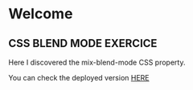 # Welcome
## CSS BLEND MODE EXERCICE

Here I discovered the mix-blend-mode CSS property.

You can check the deployed version [HERE](https://jeanchristophem.github.io/blend-test/)